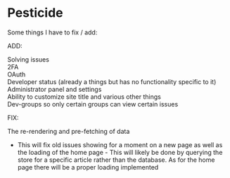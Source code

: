 # Pesticide

Some things I have to fix / add:

ADD:

Solving issues<br />
2FA<br />
OAuth<br />
Developer status (already a things but has no functionality specific to it)<br />
Administrator panel and settings<br />
Ability to customize site title and various other things<br />
Dev-groups so only certain groups can view certain issues<br />

FIX:

The re-rendering and pre-fetching of data

-   This will fix old issues showing for a moment on a new page as well as the loading of the home page - This will likely be done by querying the store for a specific article rather than the database. As for the home page there will be a proper loading <word here> implemented
